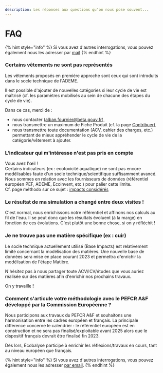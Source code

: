 ```yaml
---
description: Les réponses aux questions qu'on nous pose souvent...
---
```


# FAQ

{% hint style="info" %}
Si vous avez d'autres interrogations, vous pouvez également nous les adresser par [mail](mailto:ecobalyse@beta.gouv.fr)
{% endhint %}

### Certains vêtements ne sont pas représentés

Les vêtements proposés en première approche sont ceux qui sont introduits dans le socle technique de l'ADEME.

Il est possible d'ajouter de nouvelles catégories si leur cycle de vie est maîtrisé (cf. les paramètres mobilisés au sein de chacune des étapes du cycle de vie).&#x20;

Dans ce cas, merci de :&#x20;

* nous contacter (alban.fournier@beta.gouv.fr),
* nous transmettre un maximum de Fiche Produit (cf. la page [Contribuer](https://fabrique-numerique.gitbook.io/ecobalyse/textile/mises-a-jour/contribuer-aux-travaux)),
* nous transmettre toute documentation (ACV, cahier des charges, etc.) permettant de mieux appréhender le cycle de vie de la catégorie/vêtement à ajouter.

### L'indicateur qui m'intéresse n'est pas pris en compte

Vous avez l'œil ! \
Certains indicateurs (ex : ecotoxicité aquatique) ne sont pas encore modélisables faute d'un socle technique/scientifique suffisamment avancé. \
Nous sommes en relation avec les fournisseurs de données (référentiel européen PEF, ADEME, Ecoinvent, etc.) pour palier cette limite. \
Cf. page méthodo sur ce sujet : [impacts considérés](../alimentaire-draft/old/pages-textiles-old/impacts-consideres.md)

### Le résultat de ma simulation a changé entre deux visites !

C'est normal, nous enrichissons notre référentiel et affinons nos calculs au fil de l'eau. Il se peut donc que les résultats évoluent (à la marge) en fonction de ces évolutions. C'est plutôt une bonne chose, si on y réfléchit !

### Je ne trouve pas une matière spécifique (ex : cuir)&#x20;

Le socle technique actuellement utilisé (Base Impacts) est relativement limité concernant la modélisation des matières. Une nouvelle base de données sera mise en place courant 2023 et permettra d'enrichir la modélisation de l'étape Matière.&#x20;

N'hésitez pas à nous partager toute ACV/ICV/études que vous auriez réalisée sur des matières afin d'enrichir nos prochains travaux.&#x20;

On y travaille !

### Comment s'articule votre méthodologie avec le PEFCR A\&F développé par la Commission Européenne ?&#x20;

Nous participons aux travaux du PEFCR A\&F et souhaitons une harmonisation entre les cadres européen et français. La principale différence concerne le calendrier : le référentiel européen est en construction et ne sera pas finalisé/exploitable avant 2025 alors que le dispositif français devrait être finalisé fin 2023.

Dès lors, Ecobalyse participe à enrichir les réflexions/travaux en cours, tant au niveau européen que français.&#x20;

{% hint style="info" %}
Si vous avez d'autres interrogations, vous pouvez également nous les adresser [par email](mailto:ecobalyse@beta.gouv.fr).
{% endhint %}
